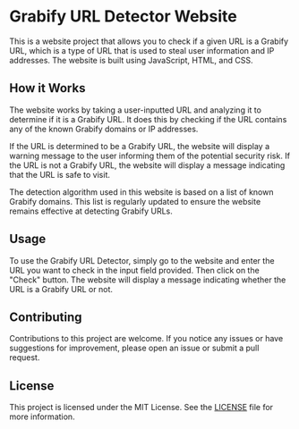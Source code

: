 # Grabify URL Detector Website

This is a website project that allows you to check if a given URL is a Grabify URL, which is a type of URL that is used to steal user information and IP addresses. The website is built using JavaScript, HTML, and CSS.

## How it Works

The website works by taking a user-inputted URL and analyzing it to determine if it is a Grabify URL. It does this by checking if the URL contains any of the known Grabify domains or IP addresses.

If the URL is determined to be a Grabify URL, the website will display a warning message to the user informing them of the potential security risk. If the URL is not a Grabify URL, the website will display a message indicating that the URL is safe to visit.

The detection algorithm used in this website is based on a list of known Grabify domains. This list is regularly updated to ensure the website remains effective at detecting Grabify URLs.

## Usage

To use the Grabify URL Detector, simply go to the website and enter the URL you want to check in the input field provided. Then click on the "Check" button. The website will display a message indicating whether the URL is a Grabify URL or not.

## Contributing

Contributions to this project are welcome. If you notice any issues or have suggestions for improvement, please open an issue or submit a pull request.

## License

This project is licensed under the MIT License. See the [LICENSE](LICENSE) file for more information.


